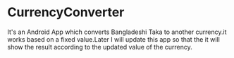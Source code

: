 # CurrencyConverter
It's an Android App which converts Bangladeshi Taka to another currency.it works based on a fixed value.Later I will update this app so that the it will show the result according to the updated value of the currency.
